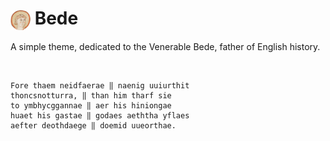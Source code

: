 <h1>
  <img src="https://github.com/caiodrear/bede/blob/main/bede.png" width="32" height="32" style="vertical-align: middle;">
  Bede
</h1>
A simple theme, dedicated to the Venerable Bede, father of English history.

&nbsp;

```
Fore thaem neidfaerae ‖ naenig uuiurthit
thoncsnotturra, ‖ than him tharf sie
to ymbhycggannae ‖ aer his hiniongae
huaet his gastae ‖ godaes aeththa yflaes
aefter deothdaege ‖ doemid uueorthae.
```
